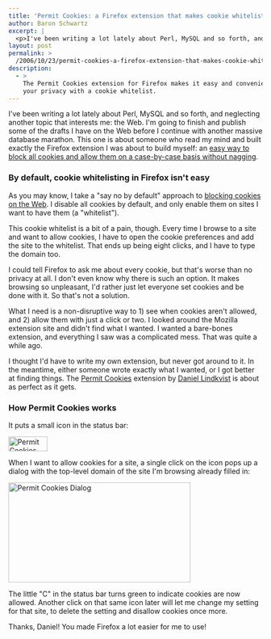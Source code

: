 ```yaml
---
title: 'Permit Cookies: a Firefox extension that makes cookie whitelisting easy'
author: Baron Schwartz
excerpt: |
  <p>I've been writing a lot lately about Perl, MySQL and so forth, and neglecting another topic that interests me: the Web.  I'm going to finish and publish some of the drafts I have on the Web before I continue with another massive database marathon.  This one is about someone who read my mind and built exactly the Firefox extension I was about to build myself: an <a href="http://addons.mozilla.org/firefox/44/">easy way to block all cookies and allow them on a case-by-case basis without nagging</a>.</p>
layout: post
permalink: >
  /2006/10/23/permit-cookies-a-firefox-extension-that-makes-cookie-whitelisting-easy/
description:
  - >
    The Permit Cookies extension for Firefox makes it easy and convenient to guard
    your privacy with a cookie whitelist.
---
```

I've been writing a lot lately about Perl, MySQL and so forth, and neglecting another topic that interests me: the Web. I'm going to finish and publish some of the drafts I have on the Web before I continue with another massive database marathon. This one is about someone who read my mind and built exactly the Firefox extension I was about to build myself: an [easy way to block all cookies and allow them on a case-by-case basis without nagging][1].

### By default, cookie whitelisting in Firefox isn't easy

As you may know, I take a "say no by default" approach to [blocking cookies on the Web][2]. I disable all cookies by default, and only enable them on sites I want to have them (a "whitelist").

This cookie whitelist is a bit of a pain, though. Every time I browse to a site and want to allow cookies, I have to open the cookie preferences and add the site to the whitelist. That ends up being eight clicks, and I have to type the domain too.

I could tell Firefox to ask me about every cookie, but that's worse than no privacy at all. I don't even know why there is such an option. It makes browsing so unpleasant, I'd rather just let everyone set cookies and be done with it. So that's not a solution.

What I need is a non-disruptive way to 1) see when cookies aren't allowed, and 2) allow them with just a click or two. I looked around the Mozilla extension site and didn't find what I wanted. I wanted a bare-bones extension, and everything I saw was a complicated mess. That was quite a while ago.

I thought I'd have to write my own extension, but never got around to it. In the meantime, either someone wrote exactly what I wanted, or I got better at finding things. The [Permit Cookies][3] extension by [Daniel Lindkvist][4] is about as perfect as it gets.

### How Permit Cookies works

It puts a small icon in the status bar:

<img src="/articles/images/permit-cookies-status-bar.png" width="77" height="29" alt="Permit Cookies Status Bar" />

When I want to allow cookies for a site, a single click on the icon pops up a dialog with the top-level domain of the site I'm browsing already filled in:

<img src="/articles/images/permit-cookies-dialog.png" width="361" height="198" alt="Permit Cookies Dialog" />

The little "C" in the status bar turns green to indicate cookies are now allowed. Another click on that same icon later will let me change my setting for that site, to delete the setting and disallow cookies once more.

Thanks, Daniel! You made Firefox a lot easier for me to use!

 [1]: http://addons.mozilla.org/firefox/44/
 [2]: /blog/2005/11/06/protect-your-privacy-online/
 [3]: https://addons.mozilla.org/firefox/44/
 [4]: http://mfe.gorgias.de/
